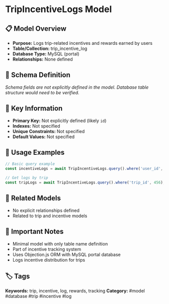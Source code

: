 # TripIncentiveLogs Model

## 📋 Model Overview
- **Purpose:** Logs trip-related incentives and rewards earned by users
- **Table/Collection:** trip_incentive_log
- **Database Type:** MySQL (portal)
- **Relationships:** None defined

## 🔧 Schema Definition
*Schema fields are not explicitly defined in the model. Database table structure would need to be verified.*

## 🔑 Key Information
- **Primary Key:** Not explicitly defined (likely `id`)
- **Indexes:** Not specified
- **Unique Constraints:** Not specified
- **Default Values:** Not specified

## 📝 Usage Examples
```javascript
// Basic query example
const incentiveLogs = await TripIncentiveLogs.query().where('user_id', 123);

// Get logs by trip
const tripLogs = await TripIncentiveLogs.query().where('trip_id', 456);
```

## 🔗 Related Models
- No explicit relationships defined
- Related to trip and incentive models

## 📌 Important Notes
- Minimal model with only table name definition
- Part of incentive tracking system
- Uses Objection.js ORM with MySQL portal database
- Logs incentive distribution for trips

## 🏷️ Tags
**Keywords:** trip, incentive, log, rewards, tracking
**Category:** #model #database #trip #incentive #log